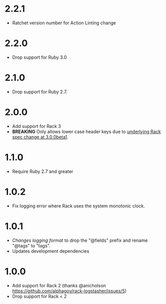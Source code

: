 # 2.2.1

* Ratchet version number for Action Linting change

# 2.2.0

* Drop support for Ruby 3.0

# 2.1.0

* Drop support for Ruby 2.7.

# 2.0.0

- Add support for Rack 3
- **BREAKING** Only allows lower case header keys due to [underlying Rack spec change at 3.0.0beta1](https://github.com/rack/rack/blob/main/CHANGELOG.md#300beta1---2022-08-08).

# 1.1.0

- Require Ruby 2.7 and greater

# 1.0.2

- Fix logging error where Rack uses the system monotonic clock.

# 1.0.1

- *Changes logging format* to drop the "@fields" prefix and rename "@tags" to "tags".
- Updates development dependencies

# 1.0.0

- Add support for Rack 2 (thanks @anicholson https://github.com/alphagov/rack-logstasher/issues/5)
- Drop support for Rack < 2
